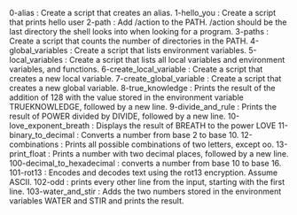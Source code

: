 0-alias : Create a script that creates an alias.
1-hello_you : Create a script that prints hello user 
2-path : Add /action to the PATH. /action should be the last directory the shell looks into when looking for a program.
3-paths : Create a script that counts the number of directories in the PATH.
4-global_variables : Create a script that lists environment variables.
5-local_variables : Create a script that lists all local variables and environment variables, and functions.
6-create_local_variable : Create a script that creates a new local variable.
7-create_global_variable : Create a script that creates a new global variable.
8-true_knowledge : Prints the result of the addition of 128 with the value stored in the environment variable TRUEKNOWLEDGE, followed by a new line.
9-divide_and_rule : Prints the result of POWER divided by DIVIDE, followed by a new line.
10-love_exponent_breath :  Displays the result of BREATH to the power LOVE
11-binary_to_decimal : Converts a number from base 2 to base 10.
12-combinations : Prints all possible combinations of two letters, except oo.
13-print_float : Prints a number with two decimal places, followed by a new line.
100-decimal_to_hexadecimal :  converts a number from base 10 to base 16.
101-rot13 : Encodes and decodes text using the rot13 encryption. Assume ASCII.
102-odd : prints every other line from the input, starting with the first line.
103-water_and_stir : Adds the two numbers stored in the environment variables WATER and STIR and prints the result.

